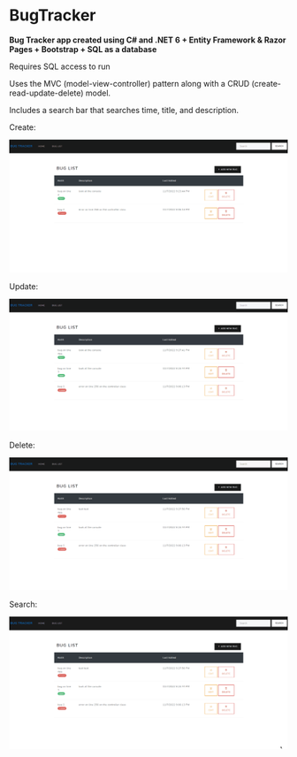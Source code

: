 # BugTracker
 **Bug Tracker app created using C# and .NET 6 + Entity Framework & Razor Pages + Bootstrap + SQL as a database**

Requires SQL access to run

Uses the MVC (model-view-controller) pattern along with a CRUD (create-read-update-delete) model.

Includes a search bar that searches time, title, and description.

Create:
<p align="center">
<img src="gifs/Add1.gif">

Update:
<p align="center">
<img src="gifs/Edit1.gif">

Delete:
<p align="center">
<img src="gifs/Delete1.gif">

Search:
<p align="center">
<img src="gifs/Search1.gif">
